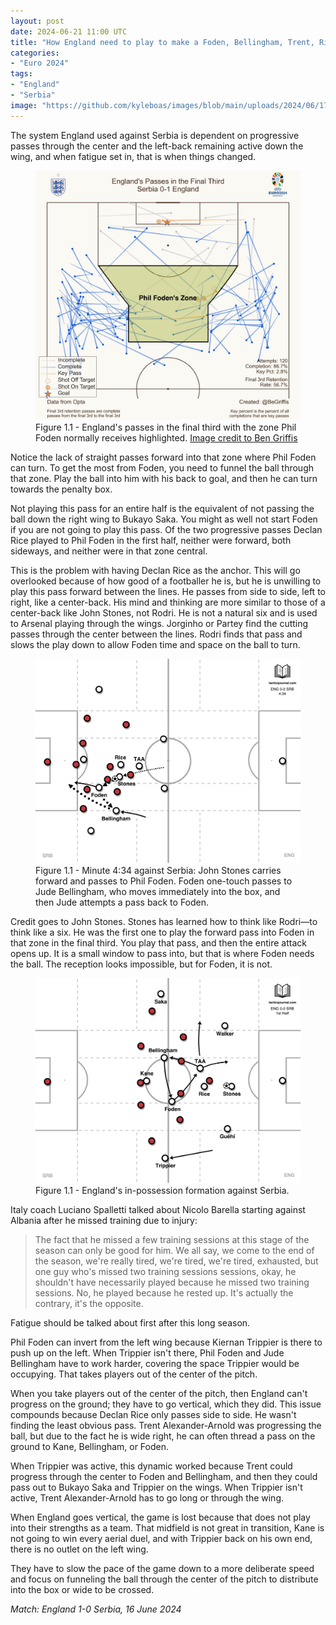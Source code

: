 ```yaml
---
layout: post
date: 2024-06-21 11:00 UTC
title: "How England need to play to make a Foden, Bellingham, Trent, Rice midfield work"
categories:
- "Euro 2024"
tags:
- "England"
- "Serbia"
image: "https://github.com/kyleboas/images/blob/main/uploads/2024/06/17/Image-17Jun2024_15:47:35.png?raw=true"
---
```


The system England used against Serbia is dependent on progressive passes through the center and the left-back remaining active down the wing, and when fatigue set in, that is when things changed.

<!---more--->

<figure>
    <img src="https://github.com/kyleboas/images/blob/main/uploads/2024/06/17/Image-17Jun2024_15:33:09.png?raw=true">
    <figcaption>Figure 1.1 - England's passes in the final third with the zone Phil Foden normally receives highlighted. <a href="https://x.com/begriffis/status/1802473432572891193?s=46&t=EwWKBMyY400eGGXYwoRkiw">Image credit to Ben Griffis</a></figcaption>
</figure>

Notice the lack of straight passes forward into that zone where Phil Foden can turn. To get the most from Foden, you need to funnel the ball through that zone. Play the ball into him with his back to goal, and then he can turn towards the penalty box. 

Not playing this pass for an entire half is the equivalent of not passing the ball down the right wing to Bukayo Saka. You might as well not start Foden if you are not going to play this pass. Of the two progressive passes Declan Rice played to Phil Foden in the first half, neither were forward, both sideways, and neither were in that zone central. 

This is the problem with having Declan Rice as the anchor. This will go overlooked because of how good of a footballer he is, but he is unwilling to play this pass forward between the lines. He passes from side to side, left to right, like a center-back. His mind and thinking are more similar to those of a center-back like John Stones, not Rodri. He is not a natural six and is used to Arsenal playing through the wings. Jorginho or Partey find the cutting passes through the center between the lines. Rodri finds that pass and slows the play down to allow Foden time and space on the ball to turn. 

<figure>
    <img src="https://github.com/kyleboas/images/blob/main/uploads/2024/06/17/Image-17Jun2024_14:59:30.png?raw=true">
    <figcaption>Figure 1.1 - Minute 4:34 against Serbia: John Stones carries forward and passes to Phil Foden. Foden one-touch passes to Jude Bellingham, who moves immediately into the box, and then Jude attempts a pass back to Foden.</figcaption>
</figure>

Credit goes to John Stones. Stones has learned how to think like Rodri—to think like a six. He was the first one to play the forward pass into Foden in that zone in the final third. You play that pass, and then the entire attack opens up. It is a small window to pass into, but that is where Foden needs the ball. The reception looks impossible, but for Foden, it is not. 

<figure>
    <img src="https://github.com/kyleboas/images/blob/main/uploads/2024/06/16/Image-16Jun2024_23:20:08.png?raw=true">
    <figcaption>Figure 1.1 - England's in-possession formation against Serbia.</figcaption>
</figure>

Italy coach Luciano Spalletti talked about Nicolo Barella starting against Albania after he missed training due to injury:

> The fact that he missed a few training sessions at this stage of the season can only be good for him. We all say, we come to the end of the season, we're really tired, we're tired, we're tired, exhausted, but one guy who's missed two training sessions sessions, okay, he shouldn't have necessarily played because he missed two training sessions. No, he played because he rested up. It's actually the contrary, it's the opposite. 

Fatigue should be talked about first after this long season.

Phil Foden can invert from the left wing because Kiernan Trippier is there to push up on the left. When Trippier isn't there, Phil Foden and Jude Bellingham have to work harder, covering the space Trippier would be occupying. That takes players out of the center of the pitch.

When you take players out of the center of the pitch, then England can't progress on the ground; they have to go vertical, which they did. This issue compounds because Declan Rice only passes side to side. He wasn't finding the least obvious pass. Trent Alexander-Arnold was progressing the ball, but due to the fact he is wide right, he can often thread a pass on the ground to Kane, Bellingham, or Foden.

When Trippier was active, this dynamic worked because Trent could progress through the center to Foden and Bellingham, and then they could pass out to Bukayo Saka and Trippier on the wings. When Trippier isn't active, Trent Alexander-Arnold has to go long or through the wing.

When England goes vertical, the game is lost because that does not play into their strengths as a team. That midfield is not great in transition, Kane is not going to win every aerial duel, and with Trippier back on his own end, there is no outlet on the left wing. 

They have to slow the pace of the game down to a more deliberate speed and focus on funneling the ball through the center of the pitch to distribute into the box or wide to be crossed. 

*Match: England 1-0 Serbia, 16 June 2024*
